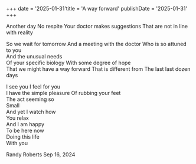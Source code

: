 +++ date = '2025-01-31'title = 'A way forward' publishDate = '2025-01-31' +++  
  
Another day 
No respite 
Your doctor makes suggestions 
That are not in line with reality 
  
So we wait for tomorrow 
And a meeting with the doctor 
Who is so attuned to you  
And the unusual needs  
Of your specific biology 
With some degree of hope  
That we might have a way forward 
That is different from 
The last last dozen days  
  
I see you 
I feel for you  
I have the simple pleasure 
Of rubbing your feet    
The act seeming so  
Small   
And yet I watch how   
You relax  
And I am happy   
To be here now   
Doing this life  
With you  
  
Randy Roberts Sep 16, 2024    
  
